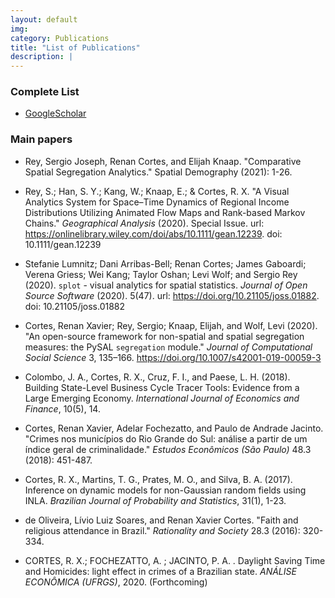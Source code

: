 ```yaml
---
layout: default
img: 
category: Publications
title: "List of Publications"
description: |
---
```


### Complete List
<!---
- [ResearchGate](https://www.researchgate.net/profile/Daniela_Cassol)
-->

- [GoogleScholar](https://scholar.google.com/citations?user=gNOcE4AAAAAJ&hl=en)

<!---
- [Complete list of publications](img/publication.pdf)
-->

### Main papers
- Rey, Sergio Joseph, Renan Cortes, and Elijah Knaap. "Comparative Spatial Segregation Analytics." Spatial Demography (2021): 1-26.

- Rey, S.; Han, S. Y.; Kang, W.; Knaap, E.; & Cortes, R. X. "A Visual Analytics System for Space–Time Dynamics of Regional Income Distributions Utilizing Animated Flow Maps and Rank-based Markov Chains." *Geographical Analysis* (2020). Special Issue. url: https://onlinelibrary.wiley.com/doi/abs/10.1111/gean.12239. doi: 10.1111/gean.12239

- Stefanie Lumnitz; Dani Arribas-Bell; Renan Cortes; James Gaboardi; Verena Griess; Wei Kang; Taylor Oshan; Levi Wolf; and Sergio Rey (2020). `splot` - visual analytics for spatial statistics. *Journal of Open Source Software* (2020). 5(47). url: https://doi.org/10.21105/joss.01882. doi: 10.21105/joss.01882

- Cortes, Renan Xavier; Rey, Sergio; Knaap, Elijah, and Wolf, Levi (2020). "An open-source framework for non-spatial and spatial segregation measures: the PySAL `segregation` module." *Journal of Computational Social Science* 3, 135–166. https://doi.org/10.1007/s42001-019-00059-3

- Colombo, J. A., Cortes, R. X., Cruz, F. I., and Paese, L. H. (2018). Building State-Level Business Cycle Tracer Tools: Evidence from a Large Emerging Economy. *International Journal of Economics and Finance*, 10(5), 14.

- Cortes, Renan Xavier, Adelar Fochezatto, and Paulo de Andrade Jacinto. "Crimes nos municípios do Rio Grande do Sul: análise a partir de um índice geral de criminalidade." *Estudos Econômicos (São Paulo)* 48.3 (2018): 451-487.

- Cortes, R. X., Martins, T. G., Prates, M. O., and Silva, B. A. (2017). Inference on dynamic models for non-Gaussian random fields using INLA. *Brazilian Journal of Probability and Statistics*, 31(1), 1-23.

- de Oliveira, Lívio Luiz Soares, and Renan Xavier Cortes. "Faith and religious attendance in Brazil." *Rationality and Society* 28.3 (2016): 320-334.

- CORTES, R. X.; FOCHEZATTO, A. ; JACINTO, P. A. . Daylight Saving Time and Homicides: light effect in crimes of a Brazilian state. *ANÁLISE ECONÔMICA (UFRGS)*, 2020. (Forthcoming)

